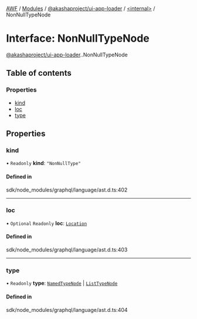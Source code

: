 [AWF](../README.md) / [Modules](../modules.md) / [@akashaproject/ui-app-loader](../modules/akashaproject_ui_app_loader.md) / [<internal\>](../modules/akashaproject_ui_app_loader._internal_.md) / NonNullTypeNode

# Interface: NonNullTypeNode

[@akashaproject/ui-app-loader](../modules/akashaproject_ui_app_loader.md).[<internal>](../modules/akashaproject_ui_app_loader._internal_.md).NonNullTypeNode

## Table of contents

### Properties

- [kind](akashaproject_ui_app_loader._internal_.NonNullTypeNode.md#kind)
- [loc](akashaproject_ui_app_loader._internal_.NonNullTypeNode.md#loc)
- [type](akashaproject_ui_app_loader._internal_.NonNullTypeNode.md#type)

## Properties

### kind

• `Readonly` **kind**: ``"NonNullType"``

#### Defined in

sdk/node_modules/graphql/language/ast.d.ts:402

___

### loc

• `Optional` `Readonly` **loc**: [`Location`](../classes/akashaproject_ui_app_loader._internal_.Location.md)

#### Defined in

sdk/node_modules/graphql/language/ast.d.ts:403

___

### type

• `Readonly` **type**: [`NamedTypeNode`](akashaproject_ui_app_loader._internal_.NamedTypeNode.md) \| [`ListTypeNode`](akashaproject_ui_app_loader._internal_.ListTypeNode.md)

#### Defined in

sdk/node_modules/graphql/language/ast.d.ts:404
